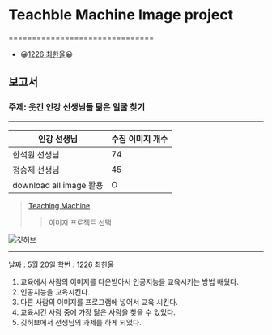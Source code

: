 # Teachble Machine Image project
===============================
+ 😀[1226 최한울](https://github.com/hanul24/tm/edit/main/README.md)😀
## 보고서
### 주제: 웃긴 인강 선생님들 닮은 얼굴 찾기
------------------
|인강 선생님|수집 이미지 개수|
|--|--|
|한석원 선생님|74|
|정승제 선생님|45|
|download all image 활용|O|

> [Teaching Machine](https://teachablemachine.withgoogle.com/models/9B_vudN0p/)
>> 이미지 프로젝트 선택

![깃허브](https://miro.medium.com/max/636/1*1OKmA2EdGln8O6RCVORgGg.png)





---
날짜 : 5월 20일
학번 : 1226 최한울
1.  교육에서 사람의 이미지를 다운받아서 인공지능을 교육시키는 방법 배웠다.
2.  인공지능을 교육시킨다.
3.  다른 사람의 이미지를 프로그램에 넣어서 교육 시킨다.
4.  교육시킨 사람 중에 가장 닮은 사람을 찾을 수 있었다.
5.  깃허브에서 선생님의 과제를 하게 되었다.
